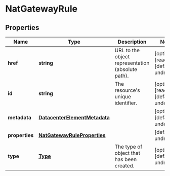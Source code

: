 # NatGatewayRule

## Properties
| Name | Type | Description | Notes |
| ------------ | ------------- | ------------- | ------------- |
| **href** | **string** | URL to the object representation (absolute path). | [optional] [readonly] [default to undefined] |
| **id** | **string** | The resource\'s unique identifier. | [optional] [readonly] [default to undefined] |
| **metadata** | [**DatacenterElementMetadata**](DatacenterElementMetadata.md) |  | [optional] [default to undefined] |
| **properties** | [**NatGatewayRuleProperties**](NatGatewayRuleProperties.md) |  | [default to undefined] |
| **type** | [**Type**](Type.md) | The type of object that has been created. | [optional] [default to undefined] |


